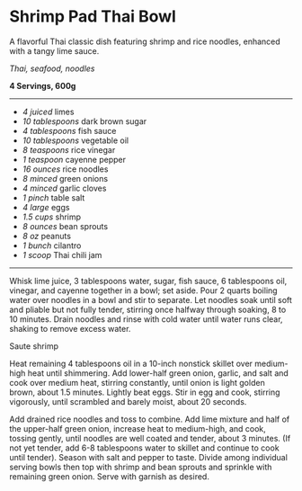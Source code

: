 # Shrimp Pad Thai Bowl

A flavorful Thai classic dish featuring shrimp and rice noodles, enhanced with a tangy lime sauce.

*Thai, seafood, noodles*

**4 Servings, 600g**

---

- *4 juiced* limes
- *10 tablespoons* dark brown sugar
- *4 tablespoons* fish sauce
- *10 tablespoons* vegetable oil
- *8 teaspoons* rice vinegar
- *1 teaspoon* cayenne pepper
- *16 ounces* rice noodles
- *8 minced* green onions
- *4 minced* garlic cloves
- *1 pinch* table salt
- *4 large* eggs
- *1.5 cups* shrimp
- *8 ounces* bean sprouts
- *8 oz* peanuts
- *1 bunch* cilantro
- *1 scoop* Thai chili jam

---

Whisk lime juice, 3 tablespoons water, sugar, fish sauce, 6 tablespoons oil, vinegar, and cayenne together in a bowl; set aside. Pour 2 quarts boiling water over noodles in a bowl and stir to separate. Let noodles soak until soft and pliable but not fully tender, stirring once halfway through soaking, 8 to 10 minutes. Drain noodles and rinse with cold water until water runs clear, shaking to remove excess water.

Saute shrimp

Heat remaining 4 tablespoons oil in a 10-inch nonstick skillet over medium-high heat until shimmering. Add lower-half green onion, garlic, and salt and cook over medium heat, stirring constantly, until onion is light golden brown, about 1.5 minutes. Lightly beat eggs. Stir in egg and cook, stirring vigorously, until scrambled and barely moist, about 20 seconds.

Add drained rice noodles and toss to combine. Add lime mixture and half of the upper-half green onion, increase heat to medium-high, and cook, tossing gently, until noodles are well coated and tender, about 3 minutes. (If not yet tender, add 6-8 tablespoons water to skillet and continue to cook until tender). Season with salt and pepper to taste. Divide among individual serving bowls then top with shrimp and bean sprouts and sprinkle with remaining green onion. Serve with garnish as desired.

